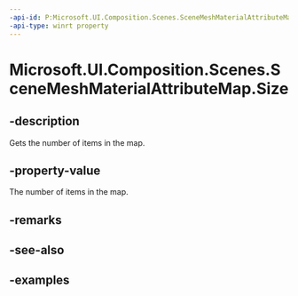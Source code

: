 ```yaml
---
-api-id: P:Microsoft.UI.Composition.Scenes.SceneMeshMaterialAttributeMap.Size
-api-type: winrt property
---
```


<!-- Property syntax.
public uint Size { get; }
-->

# Microsoft.UI.Composition.Scenes.SceneMeshMaterialAttributeMap.Size

## -description

Gets the number of items in the map.

## -property-value

The number of items in the map.

## -remarks

## -see-also

## -examples

